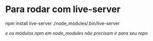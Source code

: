 # Para rodar com live-server
npm install live-server
./node_modules/.bin/live-server

*e os módulos npm em node_modules não precisam ir para seu repo*
